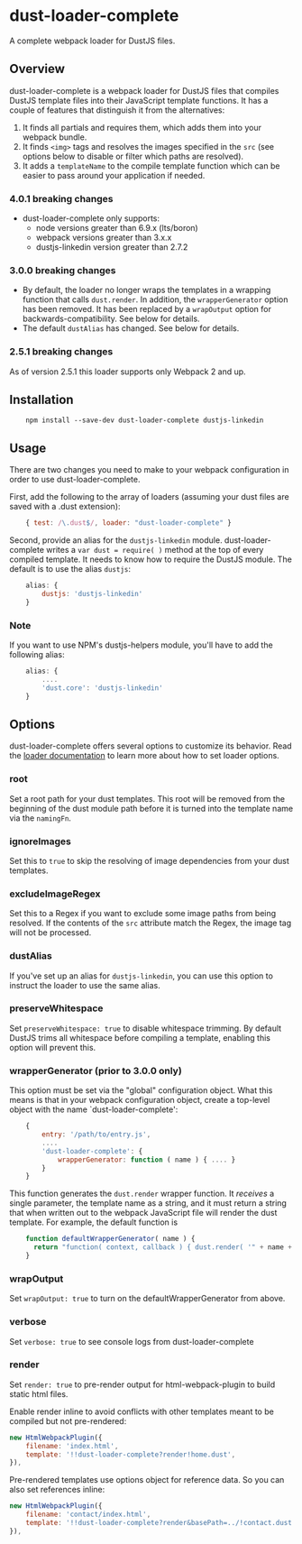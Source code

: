 # dust-loader-complete
A complete webpack loader for DustJS files.

## Overview
dust-loader-complete is a webpack loader for DustJS files that compiles DustJS template files into their JavaScript template functions. It has a couple of features that distinguish it from the alternatives:
1. It finds all partials and requires them, which adds them into your webpack bundle.
2. It finds `<img>` tags and resolves the images specified in the `src` (see options below to disable or filter which paths are resolved).
2. It adds a `templateName` to the compile template function which can be easier to pass around your application if needed.

### 4.0.1 breaking changes
* dust-loader-complete only supports:
    * node versions greater than 6.9.x (lts/boron)
    * webpack versions greater than 3.x.x
    * dustjs-linkedin version greater than 2.7.2

### 3.0.0 breaking changes
* By default, the loader no longer wraps the templates in a wrapping function that calls `dust.render`. In addition, the `wrapperGenerator` option has been removed. It has been replaced by a `wrapOutput` option for backwards-compatibility. See below for details.
* The default `dustAlias` has changed. See below for details.

### 2.5.1 breaking changes
As of version 2.5.1 this loader supports only Webpack 2 and up.


## Installation
```
    npm install --save-dev dust-loader-complete dustjs-linkedin
```
	
## Usage
There are two changes you need to make to your webpack configuration in order to use dust-loader-complete.

First, add the following to the array of loaders (assuming your dust files are saved with a .dust extension):
```javascript
    { test: /\.dust$/, loader: "dust-loader-complete" }
```
Second, provide an alias for the `dustjs-linkedin` module. dust-loader-complete writes a `var dust = require( )` method at the top of every compiled template. It needs to know how to require the DustJS module. The default is to use the alias `dustjs`:
```javascript
    alias: {
        dustjs: 'dustjs-linkedin'
    }
```
### Note
If you want to use NPM's dustjs-helpers module, you'll have to add the following alias:
```javascript
    alias: {
        ....
        'dust.core': 'dustjs-linkedin'
    }
```

## Options
dust-loader-complete offers several options to customize its behavior. Read the [loader documentation](http://webpack.github.io/docs/loaders.html) to learn more about how to set loader options.

### root
Set a root path for your dust templates. This root will be removed from the beginning of the dust module path before it is turned into the template name via the `namingFn`.

### ignoreImages
Set this to `true` to skip the resolving of image dependencies from your dust templates.

### excludeImageRegex
Set this to a Regex if you want to exclude some image paths from being resolved. If the contents of the `src` attribute match the Regex, the image tag will not be processed.

### dustAlias
If you've set up an alias for `dustjs-linkedin`, you can use this option to instruct the loader to use the same alias.

### preserveWhitespace
Set `preserveWhitespace: true` to disable whitespace trimming. By default DustJS trims all whitespace before compiling a template, enabling this option will prevent this.

### wrapperGenerator (prior to 3.0.0 only)
This option must be set via the "global" configuration object. What this means is that in your webpack configuration object, create a top-level object with the name `dust-loader-complete':
```javascript
    {
        entry: '/path/to/entry.js',
        ....
        'dust-loader-complete': {
            wrapperGenerator: function ( name ) { .... }
        }
    }
```
This function generates the `dust.render` wrapper function. It _receives_ a single parameter, the template name as a string, and it must return a string that when written out to the webpack JavaScript file will render the dust template. For example, the default function is
```javascript
    function defaultWrapperGenerator( name ) {
      return "function( context, callback ) { dust.render( '" + name + "', context, callback ); }";
    }
```

### wrapOutput
Set `wrapOutput: true` to turn on the defaultWrapperGenerator from above.

### verbose
Set `verbose: true` to see console logs from dust-loader-complete

### render
Set `render: true` to pre-render output for html-webpack-plugin to build static html files.

Enable render inline to avoid conflicts with other templates meant to be compiled but not pre-rendered:
```javascript
new HtmlWebpackPlugin({
    filename: 'index.html',
    template: '!!dust-loader-complete?render!home.dust',
}),
```
Pre-rendered templates use options object for reference data. So you can also set references inline:
```javascript
new HtmlWebpackPlugin({
    filename: 'contact/index.html',
    template: '!!dust-loader-complete?render&basePath=../!contact.dust',
}),
```
